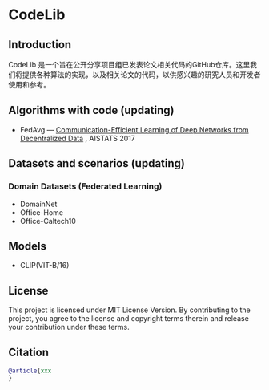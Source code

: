 # CodeLib
## Introduction 
CodeLib 是一个旨在公开分享项目组已发表论文相关代码的GitHub仓库。这里我们将提供各种算法的实现，以及相关论文的代码，以供感兴趣的研究人员和开发者使用和参考。

## Algorithms with code (updating)
- FedAvg — [Communication-Efficient Learning of Deep Networks from Decentralized Data](https://www.baidu.com/) , AISTATS 2017

## Datasets and scenarios (updating)

### Domain Datasets (Federated Learning)
- DomainNet
- Office-Home
- Office-Caltech10

## Models

- CLIP(VIT-B/16)

## License

This project is licensed under MIT License Version. By contributing to the project, you agree to the license and copyright terms therein and release your contribution under these terms.

## Citation

```bibtex
@article{xxx
}
```
